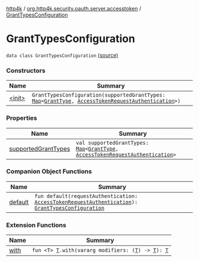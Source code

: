 [http4k](../../index.md) / [org.http4k.security.oauth.server.accesstoken](../index.md) / [GrantTypesConfiguration](./index.md)

# GrantTypesConfiguration

`data class GrantTypesConfiguration` [(source)](https://github.com/http4k/http4k/blob/master/http4k-security-oauth/src/main/kotlin/org/http4k/security/oauth/server/accesstoken/GrantConfiguration.kt#L8)

### Constructors

| Name | Summary |
|---|---|
| [&lt;init&gt;](-init-.md) | `GrantTypesConfiguration(supportedGrantTypes: `[`Map`](https://kotlinlang.org/api/latest/jvm/stdlib/kotlin.collections/-map/index.html)`<`[`GrantType`](../-grant-type/index.md)`, `[`AccessTokenRequestAuthentication`](../-access-token-request-authentication/index.md)`>)` |

### Properties

| Name | Summary |
|---|---|
| [supportedGrantTypes](supported-grant-types.md) | `val supportedGrantTypes: `[`Map`](https://kotlinlang.org/api/latest/jvm/stdlib/kotlin.collections/-map/index.html)`<`[`GrantType`](../-grant-type/index.md)`, `[`AccessTokenRequestAuthentication`](../-access-token-request-authentication/index.md)`>` |

### Companion Object Functions

| Name | Summary |
|---|---|
| [default](default.md) | `fun default(requestAuthentication: `[`AccessTokenRequestAuthentication`](../-access-token-request-authentication/index.md)`): `[`GrantTypesConfiguration`](./index.md) |

### Extension Functions

| Name | Summary |
|---|---|
| [with](../../org.http4k.core/with.md) | `fun <T> `[`T`](../../org.http4k.core/with.md#T)`.with(vararg modifiers: (`[`T`](../../org.http4k.core/with.md#T)`) -> `[`T`](../../org.http4k.core/with.md#T)`): `[`T`](../../org.http4k.core/with.md#T) |

